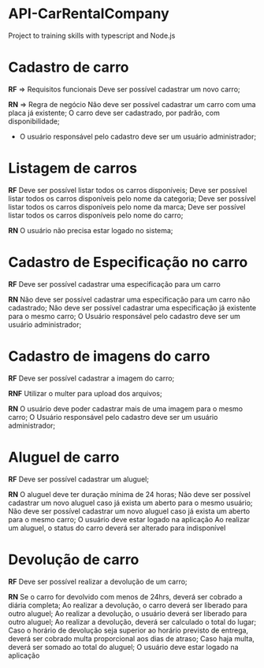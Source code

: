 # API-CarRentalCompany
Project to training skills with typescript and Node.js

# Cadastro de carro

**RF** => Requisitos funcionais
Deve ser possível cadastrar um novo carro;

**RN** => Regra de negócio
Não deve ser possível cadastrar um carro com uma placa já existente;
O carro deve ser cadastrado, por padrão, com disponibilidade;
* O usuário responsável pelo cadastro deve ser um usuário administrador;

# Listagem de carros

**RF**
Deve ser possível listar todos os carros disponíveis;
Deve ser possível listar todos os carros disponíveis pelo nome da categoria;
Deve ser possível listar todos os carros disponíveis pelo nome da marca;
Deve ser possível listar todos os carros disponíveis pelo nome do carro;

**RN**
O usuário não precisa estar logado no sistema;

# Cadastro de Especificação no carro

**RF**
Deve ser possível cadastrar uma especificação para um carro

**RN**
Não deve ser possível cadastrar uma especificação para um carro não cadastrado;
Não deve ser possível cadastrar uma especificação já existente para o mesmo carro;
O Usuário responsável pelo cadastro deve ser um usuário administrador;

# Cadastro de imagens do carro

**RF**
Deve ser possível cadastrar a imagem do carro;

**RNF**
Utilizar o multer para upload dos arquivos;

**RN**
O usuário deve poder cadastrar mais de uma imagem para o mesmo carro;
O Usuário responsável pelo cadastro deve ser um usuário administrador;

# Aluguel de carro

**RF**
Deve ser possível cadastrar um aluguel;

**RN**
O aluguel deve ter duração mínima de 24 horas;
Não deve ser possível cadastrar um novo aluguel caso já exista um aberto para o mesmo usuário;
Não deve ser possível cadastrar um novo aluguel caso já exista um aberto para o mesmo carro;
O usuário deve estar logado na aplicação
Ao realizar um aluguel, o status do carro deverá ser alterado para indisponível

# Devolução de carro

**RF**
Deve ser possível realizar a devolução de um carro;

**RN**
Se o carro for devolvido com menos de 24hrs, deverá ser cobrado a diária completa;
Ao realizar a devolução, o carro deverá ser liberado para outro aluguel;
Ao realizar a devolução, o usuário deverá ser liberado para outro aluguel;
Ao realizar a devolução, deverá ser calculado o total do lugar;
Caso o horário de devolução seja superior ao horário previsto de entrega, deverá ser cobrado multa proporcional aos dias de atraso;
Caso haja multa, deverá ser somado ao total do aluguel;
O usuário deve estar logado na aplicação